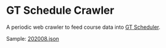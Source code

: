 # GT Schedule Crawler

A periodic web crawler to feed course data into [GT Scheduler](https://jasonpark.me/gt-scheduler).

Sample: [202008.json](https://jasonpark.me/gt-schedule-crawler/202008.json)
